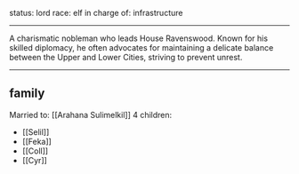 status: lord
race: elf
in charge of: infrastructure

---

A charismatic nobleman who leads House Ravenswood. Known for his skilled diplomacy, he often advocates for maintaining a delicate balance between the Upper and Lower Cities, striving to prevent unrest.

---
## family

Married to: [[Arahana Sulimelkil]]
4 children:
- [[Selil]]
- [[Feka]]
- [[Coll]]
- [[Cyr]]
